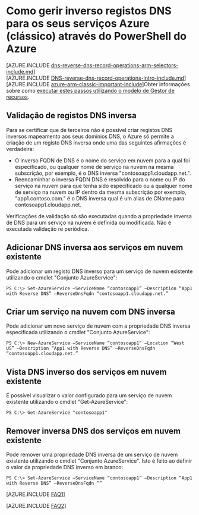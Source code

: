 <properties
   pageTitle="Gerir os registos DNS inverso para os seus serviços de Azure (clássico) através do PowerShell | Microsoft Azure"
   description="Como gerir os registos DNS inverso ou registos PTR serviços Azure através do PowerShell no modelo clássico de implementação do. "
   services="DNS"
   documentationCenter="na"
   authors="s-malone"
   manager="carmonm"
   editor=""
   tags="azure-service-management"
/>
<tags
   ms.service="DNS"
   ms.devlang="na"
   ms.topic="article"
   ms.tgt_pltfrm="na"
   ms.workload="infrastructure-services"
   ms.date="10/28/2016"
   ms.author="smalone" />

# <a name="how-to-manage-reverse-dns-records-for-your-azure-services-classic-using-azure-powershell"></a>Como gerir inverso registos DNS para os seus serviços Azure (clássico) através do PowerShell do Azure

[AZURE.INCLUDE [dns-reverse-dns-record-operations-arm-selectors-include.md](../../includes/dns-reverse-dns-record-operations-arm-selectors-include.md)]
<BR>
[AZURE.INCLUDE [DNS-reverse-dns-record-operations-intro-include.md](../../includes/dns-reverse-dns-record-operations-intro-include.md)]
<BR>
[AZURE.INCLUDE [azure-arm-classic-important-include](../../includes/learn-about-deployment-models-classic-include.md)]Obter informações sobre como [executar estes passos utilizando o modelo de Gestor de recursos](dns-reverse-dns-record-operations-ps.md).

## <a name="validation-of-reverse-dns-records"></a>Validação de registos DNS inversa
Para se certificar que de terceiros não é possível criar registos DNS inversos mapeamento aos seus domínios DNS, o Azure só permite a criação de um registo DNS inversa onde uma das seguintes afirmações é verdadeira:

- O inverso FQDN de DNS é o nome do serviço em nuvem para a qual foi especificado, ou qualquer nome de serviço na nuvem na mesma subscrição, por exemplo, é o DNS inversa "contosoapp1.cloudapp.net.".
- Reencaminhar o inversa FQDN DNS é resolvido para o nome ou IP do serviço na nuvem para que tenha sido especificado ou a qualquer nome de serviço na nuvem ou IP dentro da mesma subscrição por exemplo, "app1.contoso.com." é o DNS inversa qual é um alias de CName para contosoapp1.cloudapp.net.

Verificações de validação só são executadas quando a propriedade inversa de DNS para um serviço na nuvem é definida ou modificada. Não é executada validação re periódica.

## <a name="add-reverse-dns-to-existing-cloud-services"></a>Adicionar DNS inversa aos serviços em nuvem existente
Pode adicionar um registo DNS inverso para um serviço de nuvem existente utilizando o cmdlet "Conjunto AzureService":

    PS C:\> Set-AzureService –ServiceName “contosoapp1” –Description “App1 with Reverse DNS” –ReverseDnsFqdn “contosoapp1.cloudapp.net.”

## <a name="create-a-cloud-service-with-reverse-dns"></a>Criar um serviço na nuvem com DNS inversa
Pode adicionar um novo serviço de nuvem com a propriedade DNS inversa especificada utilizando o cmdlet "Conjunto AzureService":

    PS C:\> New-AzureService –ServiceName “contosoapp1” –Location “West US” –Description “App1 with Reverse DNS” –ReverseDnsFqdn “contosoapp1.cloudapp.net.”

## <a name="view-reverse-dns-for-existing-cloud-services"></a>Vista DNS inverso dos serviços em nuvem existente
É possível visualizar o valor configurado para um serviço de nuvem existente utilizando o cmdlet "Get-AzureService":

    PS C:\> Get-AzureService "contosoapp1"

## <a name="remove-reverse-dns-from-existing-cloud-services"></a>Remover inversa DNS dos serviços em nuvem existente
Pode remover uma propriedade DNS inversa de um serviço de nuvem existente utilizando o cmdlet "Conjunto AzureService". Isto é feito ao definir o valor da propriedade DNS inverso em branco:

    PS C:\> Set-AzureService –ServiceName “contosoapp1” –Description “App1 with Reverse DNS” –ReverseDnsFqdn “”

[AZURE.INCLUDE [FAQ1](../../includes/dns-reverse-dns-record-operations-faq-host-own-arpa-zone-include.md)]

[AZURE.INCLUDE [FAQ2](../../includes/dns-reverse-dns-record-operations-faq-asm-include.md)]
